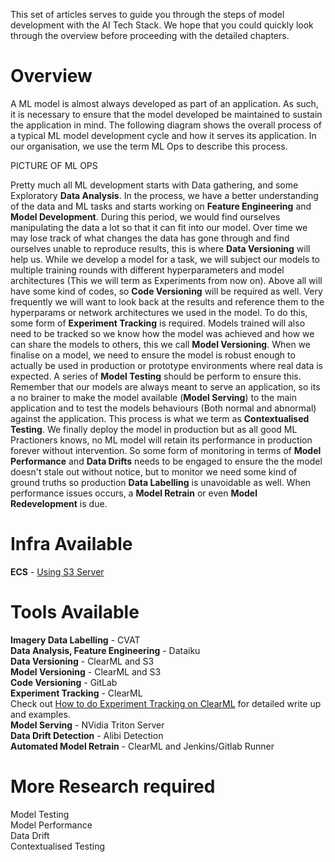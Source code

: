 This set of articles serves to guide you through the steps of model development with the AI Tech Stack. We hope that you could quickly look through the overview before proceeding with the detailed chapters.

# Overview
A ML model is almost always developed as part of an application. As such, it is necessary to ensure that the model developed be maintained to sustain the application in mind. The following diagram shows the overall process of a typical ML model development cycle and how it serves its application. In our organisation, we use the term ML Ops to describe this process.

PICTURE OF ML OPS

Pretty much all ML development starts with Data gathering, and some Exploratory **Data Analysis**. In the process, we have a better understanding of the data and ML tasks and starts working on **Feature Engineering** and **Model Development**. During this period, we would find ourselves manipulating the data a lot so that it can fit into our model. Over time we may lose track of what changes the data has gone through and find ourselves unable to reproduce results, this is where **Data Versioning** will help us. While we develop a model for a task, we will subject our models to multiple training rounds with different hyperparameters and model architectures (This we will term as Experiments from now on). Above all will have some kind of codes, so **Code Versioning** will be required as well. Very frequently we will want to look back at the results and reference them to the hyperparams or network architectures we used in the model. To do this, some form of **Experiment Tracking** is required. Models trained will also need to be tracked so we know how the model was achieved and how we can share the models to others, this we call **Model Versioning**. When we finalise on a model, we need to ensure the model is robust enough to actually be used in production or prototype environments where real data is expected. A series of **Model Testing** should be perform to ensure this. Remember that our models are always meant to serve an application, so its a no brainer to make the model available (**Model Serving**) to the main application and to test the models behaviours (Both normal and abnormal) against the application. This process is what we term as **Contextualised Testing**. We finally deploy the model in production but as all good ML Practioners knows, no ML model will retain its performance in production forever without intervention. So some form of monitoring in terms of **Model Performance** and **Data Drifts** needs to be engaged to ensure the the model doesn't stale out without notice, but to monitor we need some kind of ground truths so production **Data Labelling** is unavoidable as well. When performance issues occurs, a **Model Retrain** or even **Model Redevelopment** is due.   

# Infra Available
**ECS** - [Using S3 Server](s3server) <br>

# Tools Available
**Imagery Data Labelling** - CVAT<br>
**Data Analysis, Feature Engineering** - Dataiku<br>
**Data Versioning** - ClearML and S3<br>
**Model Versioning** - ClearML and S3<br>
**Code Versioning** - GitLab<br>
**Experiment Tracking** - ClearML<br>
Check out [How to do Experiment Tracking on ClearML](clearml) for detailed write up and examples.<br>
**Model Serving** - NVidia Triton Server<br>
**Data Drift Detection** - Alibi Detection<br>
**Automated Model Retrain** - ClearML and Jenkins/Gitlab Runner<br>

# More Research required
Model Testing<br>
Model Performance<br>
Data Drift<br>
Contextualised Testing<br>

